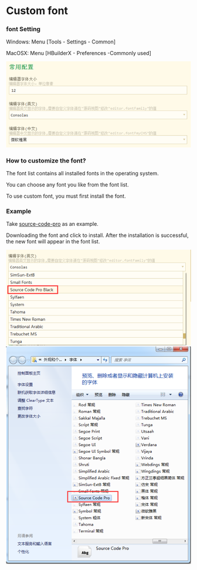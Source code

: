 # Custom font

### font Setting

Windows: Menu [Tools - Settings - Common]

MacOSX: Menu [HBuilderX - Preferences -Commonly used]

<img src="/static/snapshots/tutorial/font_1.png" />

### How to customize the font?

The font list contains all installed fonts in the operating system.

You can choose any font you like from the font list.

To use custom font, you must first install the font.

### Example

Take [source-code-pro](https://github.com/adobe-fonts/source-code-pro) as an example.

Downloading the font and click to install. After the installation is successful, the new font will appear in the font list.

<img src="/static/snapshots/tutorial/font_2.png" />

<img src="/static/snapshots/tutorial/font_3.png" />

